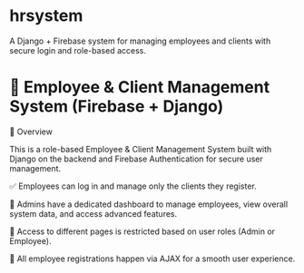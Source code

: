 # hrsystem
A Django + Firebase system for managing employees and clients with secure login and role-based access.



# 🧭 Employee & Client Management System (Firebase + Django)


📌 Overview

This is a role-based Employee & Client Management System built with Django on the backend and Firebase Authentication for secure user management.

✅ Employees can log in and manage only the clients they register.

👑 Admins have a dedicated dashboard to manage employees, view overall system data, and access advanced features.

🔐 Access to different pages is restricted based on user roles (Admin or Employee).

🚀 All employee registrations happen via AJAX for a smooth user experience.

